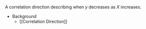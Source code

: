 A correlation direction describing when *y* decreases as *X* increases.

* Background
	* [[Correlation Direction]]